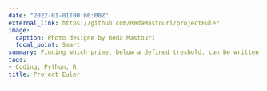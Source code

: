 ```yaml
---
date: "2022-01-01T00:00:00Z"
external_link: https://github.com/RedaMastouri/projectEuler
image: 
  caption: Photo designe by Reda Mastouri
  focal_point: Smart
summary: Finding which prime, below a defined treshold, can be written as the sum of the most consecutive primes - Live app URL > 🔗 https://bit.ly/3JnhdOR.
tags:
- Coding, Python, R
title: Project Euler
---
```

